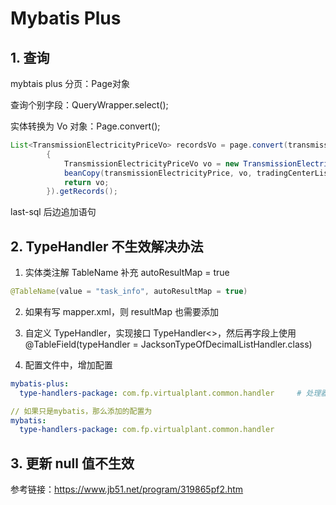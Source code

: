 # Mybatis Plus

## 1. 查询

mybtais plus 分页：Page<T>对象

查询个别字段：QueryWrapper.select();

实体转换为 Vo 对象：Page.convert();

```java
List<TransmissionElectricityPriceVo> recordsVo = page.convert(transmissionElectricityPrice ->
        {
            TransmissionElectricityPriceVo vo = new TransmissionElectricityPriceVo();
            beanCopy(transmissionElectricityPrice, vo, tradingCenterList);
            return vo;
        }).getRecords();

```

last-sql 后边追加语句


## 2. TypeHandler 不生效解决办法

1. 实体类注解 TableName  补充  autoResultMap = true

```java
@TableName(value = "task_info", autoResultMap = true)
```

2. 如果有写 mapper.xml，则 resultMap 也需要添加 

3. 自定义 TypeHandler，实现接口 TypeHandler<>，然后再字段上使用 @TableField(typeHandler = JacksonTypeOfDecimalListHandler.class)

4. 配置文件中，增加配置

```yml
mybatis-plus:
  type-handlers-package: com.fp.virtualplant.common.handler     # 处理器扫描

// 如果只是mybatis，那么添加的配置为
mybatis:
  type-handlers-package: com.fp.virtualplant.common.handler
```


## 3. 更新 null 值不生效

参考链接：https://www.jb51.net/program/319865pf2.htm

